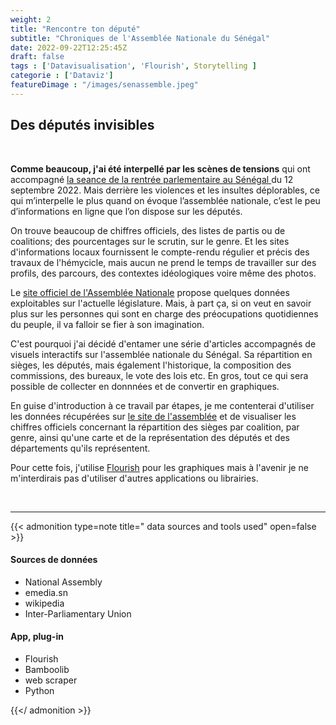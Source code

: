 ```yaml
---
weight: 2
title: "Rencontre ton député"
subtitle: "Chroniques de l'Assemblée Nationale du Sénégal"
date: 2022-09-22T12:25:45Z
draft: false
tags : ['Datavisualisation', 'Flourish', Storytelling ]
categorie : ['Dataviz']
featureDimage : "/images/senassemble.jpeg"
---
```



## Des députés invisibles

<br>

**Comme beaucoup, j'ai été interpellé par les scènes de tensions** qui ont accompagné [la seance de la rentrée parlementaire au Sénégal ](https://www.lemonde.fr/afrique/article/2022/09/13/bagarres-insultes-et-micro-arrache-au-senegal-une-rentree-parlementaire-mouvementee_6141415_3212.html)
du 12 septembre 2022. Mais derrière les violences et les insultes déplorables, ce qui m’interpelle le plus quand on évoque l’assemblée nationale, c’est le peu d’informations en ligne que l’on dispose sur les députés.<br>

On trouve beaucoup de chiffres officiels, des listes de partis ou de coalitions; des pourcentages sur le scrutin, sur le genre. Et les sites d'informations locaux fournissent le compte-rendu régulier et précis des travaux de l'hémycicle, mais aucun ne prend le temps de travailler sur des profils, des parcours, des contextes idéologiques voire même des photos.<br>

Le [site officiel de l'Assemblée Nationale](http://www.assemblee-nationale.sn/) propose quelques données exploitables sur l'actuelle législature. Mais, à part ça, si on veut en savoir plus sur les personnes qui sont en charge des préocupations quotidiennes du peuple, il va falloir se fier à son imagination. <br>

C'est pourquoi j'ai décidé d'entamer une série d'articles accompagnés de visuels interactifs sur l'assemblée nationale du Sénégal. Sa répartition en sièges, les députés, mais également l'historique, la composition des commissions, des bureaux, le vote des lois etc. En gros, tout ce qui sera possible de collecter en donnnées et de convertir en graphiques.
<br>

En guise d'introduction à ce travail par étapes, je me contenterai d'utiliser les données récupérées sur [le site de l'assemblée](http://www.assemblee-nationale.sn/) et de visualiser les chiffres officiels concernant la répartition des sièges par coalition, par genre, ainsi qu'une carte et de la représentation des députés et des départements qu'ils représentent.<br>

Pour cette fois, j'utilise [Flourish](https://flourish.studio/) pour les graphiques mais à l'avenir je ne m'interdirais pas d'utiliser d'autres applications ou librairies.  





<div class="flourish-embed flourish-parliament" data-src="visualisation/11213659"><script src="https://public.flourish.studio/resources/embed.js"></script></div>

<br>

___


{{< admonition type=note title=" data sources and tools used" open=false >}}
#### Sources de données
- National Assembly 
- emedia.sn 
- wikipedia 
- Inter-Parliamentary Union

#### App, plug-in
- Flourish 
- Bamboolib 
- web scraper 
- Python


{{</ admonition >}}


<div class="flourish-embed" data-src="story/1691683"><script src="https://public.flourish.studio/resources/embed.js"></script></div>